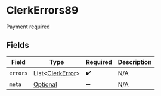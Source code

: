 # ClerkErrors89

Payment required


## Fields

| Field                                                     | Type                                                      | Required                                                  | Description                                               |
| --------------------------------------------------------- | --------------------------------------------------------- | --------------------------------------------------------- | --------------------------------------------------------- |
| `errors`                                                  | List<[ClerkError](../../models/components/ClerkError.md)> | :heavy_check_mark:                                        | N/A                                                       |
| `meta`                                                    | [Optional<Meta>](../../models/errors/Meta.md)             | :heavy_minus_sign:                                        | N/A                                                       |